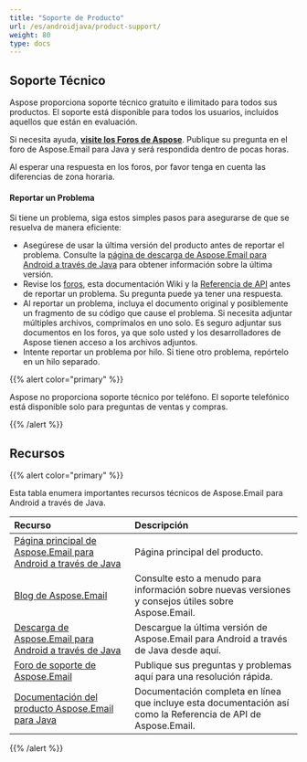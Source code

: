 ```yaml
---
title: "Soporte de Producto"
url: /es/androidjava/product-support/
weight: 80
type: docs
---
```


## **Soporte Técnico**

Aspose proporciona soporte técnico gratuito e ilimitado para todos sus productos. El soporte está disponible para todos los usuarios, incluidos aquellos que están en evaluación.

Si necesita ayuda, [**visite los Foros de Aspose**](https://forum.aspose.com/c/email). Publique su pregunta en el foro de Aspose.Email para Java y será respondida dentro de pocas horas.

Al esperar una respuesta en los foros, por favor tenga en cuenta las diferencias de zona horaria.
#### **Reportar un Problema**
Si tiene un problema, siga estos simples pasos para asegurarse de que se resuelva de manera eficiente:

- Asegúrese de usar la última versión del producto antes de reportar el problema. Consulte la [página de descarga de Aspose.Email para Android a través de Java](http://maven.aspose.com/repository/simple/ext-release-local/com/aspose/aspose-email/) para obtener información sobre la última versión.
- Revise los [foros](http://www.aspose.com/community/forums/default.aspx), esta documentación Wiki y la [Referencia de API](https://apireference.aspose.com/java/email) antes de reportar un problema. Su pregunta puede ya tener una respuesta.
- Al reportar un problema, incluya el documento original y posiblemente un fragmento de su código que cause el problema. Si necesita adjuntar múltiples archivos, comprímalos en uno solo. Es seguro adjuntar sus documentos en los foros, ya que solo usted y los desarrolladores de Aspose tienen acceso a los archivos adjuntos.
- Intente reportar un problema por hilo. Si tiene otro problema, repórtelo en un hilo separado.

{{% alert color="primary" %}} 

Aspose no proporciona soporte técnico por teléfono. El soporte telefónico está disponible solo para preguntas de ventas y compras.

{{% /alert %}}

## **Recursos**

{{% alert color="primary" %}} 

Esta tabla enumera importantes recursos técnicos de Aspose.Email para Android a través de Java.

|**Recurso**|**Descripción**|
| :- | :- |
|[Página principal de Aspose.Email para Android a través de Java](https://products.aspose.com/email/es/android-java)|Página principal del producto.|
|[Blog de Aspose.Email](https://blog.aspose.com/category/aspose-products/aspose-email-product-family/)|Consulte esto a menudo para información sobre nuevas versiones y consejos útiles sobre Aspose.Email.|
|[Descarga de Aspose.Email para Android a través de Java](https://downloads.aspose.com/email/androidjava)|Descargue la última versión de Aspose.Email para Android a través de Java desde aquí.|
|[Foro de soporte de Aspose.Email](https://forum.aspose.com/c/email)|Publique sus preguntas y problemas aquí para una resolución rápida.|
|[Documentación del producto Aspose.Email para Java](/email/java/)|Documentación completa en línea que incluye esta documentación así como la Referencia de API de Aspose.Email.|
{{% /alert %}}
